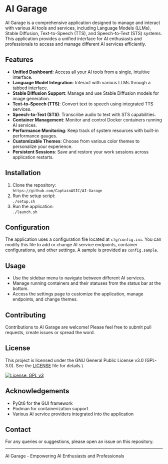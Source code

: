 # AI Garage

AI Garage is a comprehensive application designed to manage and interact with various AI tools and services, including Language Models (LLMs), Stable Diffusion, Text-to-Speech (TTS), and Speech-to-Text (STS) systems. This application provides a unified interface for AI enthusiasts and professionals to access and manage different AI services efficiently.

## Features

- **Unified Dashboard**: Access all your AI tools from a single, intuitive interface.
- **Language Model Integration**: Interact with various LLMs through a tabbed interface.
- **Stable Diffusion Support**: Manage and use Stable Diffusion models for image generation.
- **Text-to-Speech (TTS)**: Convert text to speech using integrated TTS services.
- **Speech-to-Text (STS)**: Transcribe audio to text with STS capabilities.
- **Container Management**: Monitor and control Docker containers running AI services.
- **Performance Monitoring**: Keep track of system resources with built-in performance gauges.
- **Customizable Themes**: Choose from various color themes to personalize your experience.
- **Persistent Sessions**: Save and restore your work sessions across application restarts.

## Installation

1. Clone the repository:\
`https://github.com/CaptainASIC/AI-Garage`
2. Run the setup script:\
`./setup.sh`
3. Run the application:\
`./launch.sh`

## Configuration

The application uses a configuration file located at `cfg/config.ini`. You can modify this file to add or change AI service endpoints, container configurations, and other settings. A sample is provided as `config.sample`.

## Usage

- Use the sidebar menu to navigate between different AI services.
- Manage running containers and their statuses from the status bar at the bottom.
- Access the settings page to customize the application, manage endpoints, and change themes.

## Contributing

Contributions to AI Garage are welcome! Please feel free to submit pull requests, create issues or spread the word.

## License 

This project is licensed under the GNU General Public License v3.0 (GPL-3.0). See the [LICENSE](LICENSE) file for details.\

[![License: GPL v3](https://img.shields.io/badge/License-GPLv3-blue.svg)](https://www.gnu.org/licenses/gpl-3.0)
## Acknowledgements

- PyQt6 for the GUI framework
- Podman for containerization support
- Various AI service providers integrated into the application

## Contact

For any queries or suggestions, please open an issue on this repository.

---

AI Garage - Empowering AI Enthusiasts and Professionals

